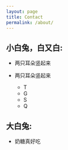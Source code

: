 ```yaml
---
layout: page
title: Contact
permalink: /about/
---
```



## 小白兔，白又白:

 - 两只耳朵竖起来

 - 两只耳朵竖起来
	- T
	- G
	- S
	- Q

## 大白兔:

 - 奶糖真好吃


